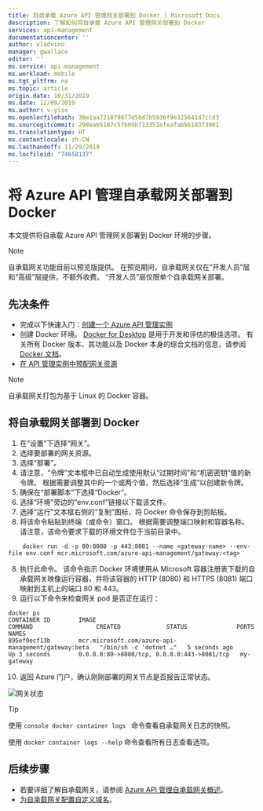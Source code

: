 ```yaml
---
title: 将自承载 Azure API 管理网关部署到 Docker | Microsoft Docs
description: 了解如何将自承载 Azure API 管理网关部署到 Docker
services: api-management
documentationcenter: ''
author: vladvino
manager: gwallace
editor: ''
ms.service: api-management
ms.workload: mobile
ms.tgt_pltfrm: na
ms.topic: article
origin.date: 10/31/2019
ms.date: 12/09/2019
ms.author: v-yiso
ms.openlocfilehash: 38e1aa7218f9877d5bd7b5936f9e325641d7ccd3
ms.sourcegitcommit: 298eab5107c5fb09bf13351efeafab5b18373901
ms.translationtype: HT
ms.contentlocale: zh-CN
ms.lasthandoff: 11/29/2019
ms.locfileid: "74658137"
---
```

# <a name="deploy-an-azure-api-management-self-hosted-gateway-to-docker"></a>将 Azure API 管理自承载网关部署到 Docker

本文提供将自承载 Azure API 管理网关部署到 Docker 环境的步骤。

> [!NOTE]
> 自承载网关功能目前以预览版提供。 在预览期间，自承载网关仅在“开发人员”层和“高级”层提供，不额外收费。 “开发人员”层仅限单个自承载网关部署。

## <a name="prerequisites"></a>先决条件

- 完成以下快速入门：[创建一个 Azure API 管理实例](get-started-create-service-instance.md)
- 创建 Docker 环境。 [Docker for Desktop](https://www.docker.com/products/docker-desktop) 是用于开发和评估的极佳选项。 有关所有 Docker 版本、其功能以及 Docker 本身的综合文档的信息，请参阅 [Docker 文档](https://docs.docker.com)。
- [在 API 管理实例中预配网关资源](api-management-howto-provision-self-hosted-gateway.md)

> [!NOTE]
> 自承载网关打包为基于 Linux 的 Docker 容器。

## <a name="deploy-the-self-hosted-gateway-to-docker"></a>将自承载网关部署到 Docker

1. 在“设置”下选择“网关”。  
2. 选择要部署的网关资源。
3. 选择“部署”。 
4. 请注意，“令牌”文本框中已自动生成使用默认“过期时间”和“机密密钥”值的新令牌。    根据需要调整其中的一个或两个值，然后选择“生成”以创建新令牌。 
4. 确保在“部署脚本”下选择“Docker”。  
5. 选择“环境”旁边的“env.conf”链接以下载该文件。  
6. 选择“运行”文本框右侧的“复制”图标，将 Docker 命令保存到剪贴板。  
7. 将该命令粘贴到终端（或命令）窗口。 根据需要调整端口映射和容器名称。 请注意，该命令要求下载的环境文件位于当前目录中。
```
    docker run -d -p 80:8080 -p 443:8081 --name <gateway-name> --env-file env.conf mcr.microsoft.com/azure-api-management/gateway:<tag>
```
8. 执行此命令。 该命令指示 Docker 环境使用从 Microsoft 容器注册表下载的自承载网关映像运行容器，并将该容器的 HTTP (8080) 和 HTTPS (8081) 端口映射到主机上的端口 80 和 443。
9. 运行以下命令来检查网关 pod 是否正在运行：
```console
docker ps
CONTAINER ID        IMAGE                                                 COMMAND                  CREATED             STATUS              PORTS                                         NAMES
895ef0ecf13b        mcr.microsoft.com/azure-api-management/gateway:beta   "/bin/sh -c 'dotnet …"   5 seconds ago       Up 3 seconds        0.0.0.0:80->8080/tcp, 0.0.0.0:443->8081/tcp   my-gateway
```
10. 返回 Azure 门户，确认刚刚部署的网关节点是否报告正常状态。

![网关状态](media/api-management-howto-deploy-self-hosted-gateway-to-docker/status.png)

> [!TIP]
> 使用 <code>console docker container logs <gateway-name></code> 命令查看自承载网关日志的快照。
>
> 使用 <code>docker container logs --help</code> 命令查看所有日志查看选项。

## <a name="next-steps"></a>后续步骤

* 若要详细了解自承载网关，请参阅 [Azure API 管理自承载网关概述](self-hosted-gateway-overview.md)。
* [为自承载网关配置自定义域名](api-management-howto-configure-custom-domain-gateway.md)。
